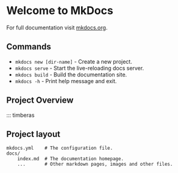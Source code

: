 # Welcome to MkDocs

For full documentation visit [mkdocs.org](https://www.mkdocs.org).

## Commands

* `mkdocs new [dir-name]` - Create a new project.
* `mkdocs serve` - Start the live-reloading docs server.
* `mkdocs build` - Build the documentation site.
* `mkdocs -h` - Print help message and exit.

## Project Overview

::: timberas

## Project layout

    mkdocs.yml    # The configuration file.
    docs/
        index.md  # The documentation homepage.
        ...       # Other markdown pages, images and other files.
